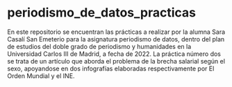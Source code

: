 # periodismo_de_datos_practicas
En este repositorio se encuentran las prácticas a realizar por la alumna Sara Casalí San Emeterio para la asignatura periodismo de datos, dentro del plan de estudios del doble grado de periodismo y humanidades en la Universidad Carlos III de Madrid, a fecha de 2022. 
La práctica número dos se trata de un artículo que aborda el problema de la brecha salarial según el sexo, apoyandose en dos infografías elaboradas respectivamente por El Orden Mundial y el INE.
